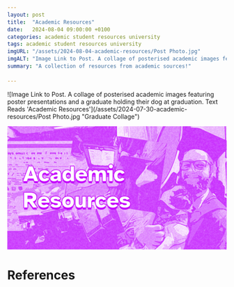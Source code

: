 ```yaml
---
layout: post
title:  "Academic Resources"
date:   2024-08-04 09:00:00 +0100
categories: academic student resources university
tags: academic student resources university
imgURL: "/assets/2024-08-04-academic-resources/Post Photo.jpg"
imgALT: "Image Link to Post. A collage of posterised academic images featuring poster presentations and a graduate holding their dog at graduation. Text Reads 'Academic Resources'"
summary: "A collection of resources from academic sources!"

---
```

![Image Link to Post. A collage of posterised academic images featuring poster presentations and a graduate holding their dog at graduation. Text Reads 'Academic Resources'](/assets/2024-07-30-academic-resources/Post Photo.jpg "Graduate Collage")

![Image Link to Post. A collage of posterised academic images featuring poster presentations and a graduate holding their dog at graduation. Text Reads 'Academic Resources'](/assets/2024-08-04-academic-resources/Post%20Photo.jpg "Graduate Collage")



# References

